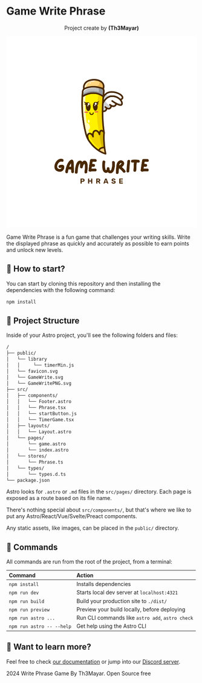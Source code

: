 # Game Write Phrase 

<p style="text-align:center;">Project create by <b>(Th3Mayar)</b></p>

![Game Write Phrase Logo](./public/GameWritePNG.svg)

Game Write Phrase is a fun game that challenges your writing skills. Write the displayed phrase as quickly and accurately as possible to earn points and unlock new levels.

## 🚀 How to start?

You can start by cloning this repository and then installing the dependencies with the following command:

```sh
npm install
```

## 📂 Project Structure

Inside of your Astro project, you'll see the following folders and files:

```text
/
├── public/
│   └── library
│   │     └── timerMin.js
│   └── favicon.svg
│   └── GameWrite.svg
│   └── GameWritePNG.svg
├── src/
│   ├── components/
│   │   └── Footer.astro
│   │   └── Phrase.tsx
│   │   └── startButton.js
│   │   └── TimerGame.tsx
│   ├── layouts/
│   │   └── Layout.astro
│   └── pages/
│       └── game.astro
│       └── index.astro
│   └── stores/
│       └── Phrase.ts
│   └── types/
│       └── types.d.ts
└── package.json
```

Astro looks for `.astro` or `.md` files in the `src/pages/` directory. Each page is exposed as a route based on its file name.

There's nothing special about `src/components/`, but that's where we like to put any Astro/React/Vue/Svelte/Preact components.

Any static assets, like images, can be placed in the `public/` directory.

## 🧞 Commands

All commands are run from the root of the project, from a terminal:

| Command                   | Action                                           |
| :------------------------ | :----------------------------------------------- |
| `npm install`             | Installs dependencies                            |
| `npm run dev`             | Starts local dev server at `localhost:4321`      |
| `npm run build`           | Build your production site to `./dist/`          |
| `npm run preview`         | Preview your build locally, before deploying     |
| `npm run astro ...`       | Run CLI commands like `astro add`, `astro check` |
| `npm run astro -- --help` | Get help using the Astro CLI                     |

## 👀 Want to learn more?

Feel free to check [our documentation](https://docs.astro.build) or jump into our [Discord server](https://astro.build/chat).

2024 Write Phrase Game By Th3Mayar. Open Source free
